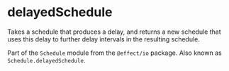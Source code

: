 # delayedSchedule

Takes a schedule that produces a delay, and returns a new schedule that
uses this delay to further delay intervals in the resulting schedule.

Part of the `Schedule` module from the `@effect/io` package. Also known as `Schedule.delayedSchedule`.
